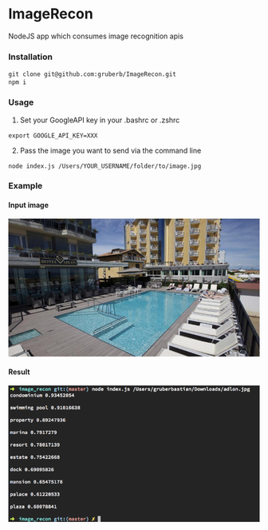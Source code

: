 # ImageRecon
NodeJS app which consumes image recognition apis

### Installation
```
git clone git@github.com:gruberb/ImageRecon.git
npm i
```


### Usage

1. Set your GoogleAPI key in your .bashrc or .zshrc
```
export GOOGLE_API_KEY=XXX
```

2. Pass the image you want to send via the command line
```
node index.js /Users/YOUR_USERNAME/folder/to/image.jpg
```

### Example 

#### Input image
![alt tag](https://raw.githubusercontent.com/gruberb/ImageRecon/master/assests/adlon.jpg)

#### Result
![alt tag](https://raw.githubusercontent.com/gruberb/ImageRecon/master/assests/ex.png)
